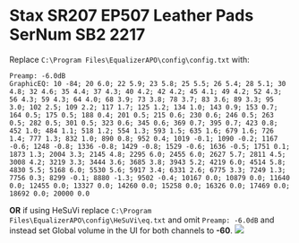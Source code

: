 # Stax SR207 EP507 Leather Pads SerNum SB2 2217
Replace `C:\Program Files\EqualizerAPO\config\config.txt` with:
```
Preamp: -6.0dB
GraphicEQ: 10 -84; 20 6.0; 22 5.9; 23 5.8; 25 5.5; 26 5.4; 28 5.1; 30 4.8; 32 4.6; 35 4.4; 37 4.3; 40 4.2; 42 4.2; 45 4.1; 49 4.2; 52 4.3; 56 4.3; 59 4.3; 64 4.0; 68 3.9; 73 3.8; 78 3.7; 83 3.6; 89 3.3; 95 3.0; 102 2.5; 109 2.2; 117 1.7; 125 1.2; 134 1.0; 143 0.9; 153 0.7; 164 0.5; 175 0.5; 188 0.4; 201 0.5; 215 0.6; 230 0.6; 246 0.5; 263 0.5; 282 0.5; 301 0.5; 323 0.6; 345 0.6; 369 0.7; 395 0.7; 423 0.8; 452 1.0; 484 1.1; 518 1.2; 554 1.3; 593 1.5; 635 1.6; 679 1.6; 726 1.4; 777 1.3; 832 1.0; 890 0.8; 952 0.4; 1019 -0.1; 1090 -0.2; 1167 -0.6; 1248 -0.8; 1336 -0.8; 1429 -0.8; 1529 -0.6; 1636 -0.5; 1751 0.1; 1873 1.3; 2004 3.3; 2145 4.8; 2295 6.0; 2455 6.0; 2627 5.7; 2811 4.5; 3008 4.2; 3219 3.3; 3444 3.6; 3685 3.8; 3943 5.2; 4219 6.0; 4514 5.8; 4830 5.5; 5168 6.0; 5530 5.6; 5917 3.4; 6331 2.6; 6775 3.3; 7249 1.3; 7756 0.3; 8299 -0.1; 8880 -1.3; 9502 -0.4; 10167 0.0; 10879 0.0; 11640 0.0; 12455 0.0; 13327 0.0; 14260 0.0; 15258 0.0; 16326 0.0; 17469 0.0; 18692 0.0; 20000 0.0
```
**OR** if using HeSuVi replace `C:\Program Files\EqualizerAPO\config\HeSuVi\eq.txt` and omit `Preamp: -6.0dB` and instead set Global volume in the UI for both channels to **-60**.
![](https://raw.githubusercontent.com/jaakkopasanen/AutoEq/master/results/Headphone.com/innerfidelity/onear/Stax%20SR207%20EP507%20Leather%20Pads%20SerNum%20SB2%202217/Stax%20SR207%20EP507%20Leather%20Pads%20SerNum%20SB2%202217.png)